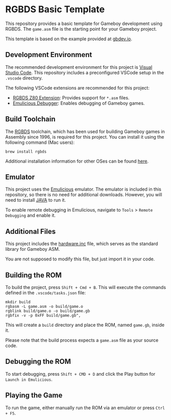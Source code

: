 # RGBDS Basic Template

This repository provides a basic template for Gameboy development using RGBDS. The `game.asm` file is the starting point for your Gameboy project.

This template is based on the example provided at [gbdev.io](https://gbdev.io/gb-asm-tutorial/part1/hello_world.html).

## Development Environment

The recommended development environment for this project is [Visual Studio Code](https://code.visualstudio.com/). This repository includes a preconfigured VSCode setup in the `.vscode` directory.

The following VSCode extensions are recommended for this project:

* [RGBDS Z80 Extension](https://marketplace.visualstudio.com/items?itemName=donaldhays.rgbds-z80): Provides support for `*.asm` files.
* [Emulicious Debugger](https://marketplace.visualstudio.com/items?itemName=emulicious.emulicious-debugger): Enables debugging of Gameboy games.

## Build Toolchain

The [RGBDS](https://rgbds.gbdev.io/) toolchain, which has been used for building Gameboy games in Assembly since 1996, is required for this project. You can install it using the following command (Mac users):

```shell
brew install rgbds
```

Additional installation information for other OSes can be found [here](https://rgbds.gbdev.io/install).

## Emulator

This project uses the [Emulicious](https://emulicious.net/) emulator. The emulator is included in this repository, so there is no need for additional downloads. However, you will need to install [JAVA](https://www.java.com/en/download/) to run it.

To enable remote debugging in Emulicious, navigate to `Tools` > `Remote Debugging` and enable it.

## Additional Files

This project includes the [hardware.inc](https://raw.githubusercontent.com/gbdev/hardware.inc/v4.0/hardware.inc) file, which serves as the standard library for Gameboy ASM.

You are not supposed to modify this file, but just import it in your code.

## Building the ROM

To build the project, press `Shift + Cmd + B`. This will execute the commands defined in the `.vscode/tasks.json` file:

```shell
mkdir build
rgbasm -L game.asm -o build/game.o
rgblink build/game.o -o build/game.gb
rgbfix -v -p 0xFF build/game.gb",
```

This will create a `build` directory and place the ROM, named `game.gb`, inside it.

Please note that the build process expects a `game.asm` file as your source code.

## Debugging the ROM

To start debugging, press `Shift + CMD + D` and click the Play button for `Launch in Emulicious`.

## Playing the Game

To run the game, either manually run the ROM via an emulator or press `Ctrl + F5`.